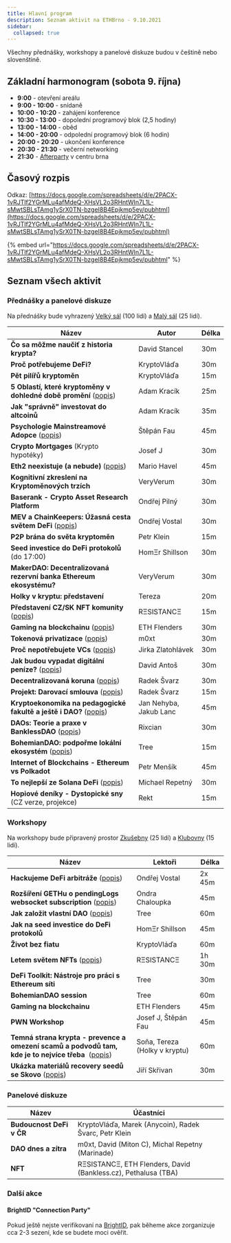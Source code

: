 ```yaml
---
title: Hlavní program
description: Seznam aktivit na ETHBrno - 9.10.2021
sidebar:
  collapsed: true
---
```


Všechny přednášky, workshopy a panelové diskuze budou v češtině nebo slovenštině.

## Základní harmonogram (sobota 9. října)

* **9:00** - otevření areálu
* **9:00 - 10:00** - snídaně
* **10:00 - 10:20** - zahájení konference
* **10:30 - 13:00** - dopolední programový blok (2,5 hodiny)
* **13:00 - 14:00** - oběd
* **14:00 - 20:00** - odpolední programový blok (6 hodin)
* **20:00 - 20:20** - ukončení konference
* **20:30 - 21:30** - večerní networking
* **21:30** - [Afterparty](../doprovodny-program/afterparty-bar-anoda.md) v centru brna

## Časový rozpis

Odkaz: [https://docs.google.com/spreadsheets/d/e/2PACX-1vRJTlf2YGrMLu4afMdeQ-XHsVL2o3RHntWIn7L1L-sMwtSBLsTAmg1ySrX0TN-bzgeI8B4Epjkmp5ev/pubhtml](https://docs.google.com/spreadsheets/d/e/2PACX-1vRJTlf2YGrMLu4afMdeQ-XHsVL2o3RHntWIn7L1L-sMwtSBLsTAmg1ySrX0TN-bzgeI8B4Epjkmp5ev/pubhtml)

{% embed url="https://docs.google.com/spreadsheets/d/e/2PACX-1vRJTlf2YGrMLu4afMdeQ-XHsVL2o3RHntWIn7L1L-sMwtSBLsTAmg1ySrX0TN-bzgeI8B4Epjkmp5ev/pubhtml" %}

## Seznam všech aktivit

### Přednášky a panelové diskuze

Na přednášky bude vyhrazený [Velký sál](../misto-konani/#dostupne-prostory) (100 lidí) a [Malý sál](../misto-konani/#dostupne-prostory) (25 lidí).

| Název                                                                                                                                  | Autor                  | Délka |
| -------------------------------------------------------------------------------------------------------------------------------------- | ---------------------- | ----- |
| **Čo sa môžme naučiť z historia krypta?**                                                                                              | David Stancel          | 30m   |
| **Proč potřebujeme DeFi?**                                                                                                             | KryptoVláďa            | 30m   |
| **Pět pilířů kryptoměn**                                                                                                               | KryptoVláďa            | 15m   |
| **5 Oblastí, které kryptoměny v dohledné době promění** ([popis](prednasky.md#5-oblasti-ktere-kryptomeny-v-dohledne-dobe-promeni))     | Adam Kracík            | 25m   |
| **Jak "správně" investovat do altcoinů**                                                                                               | Adam Kracík            | 35m   |
| **Psychologie Mainstreamové Adopce** ([popis](prednasky.md#psychologie-mainstreamove-adopce))                                          | Štěpán Fau             | 45m   |
| **Crypto Mortgages** (Krypto hypotéky)                                                                                                 | Josef J                | 30m   |
| **Eth2 neexistuje (a nebude)** ([popis](https://ethbrno.gwei.cz/program/prednasky#eth2-neexistuje-a-nebude))                           | Mario Havel            | 45m   |
| **Kognitivní zkreslení na Kryptoměnových trzích**                                                                                      | VeryVerum              | 30m   |
| **Baserank - Crypto Asset Research Platform**                                                                                          | Ondřej Pilný           | 30m   |
| **MEV a ChainKeepers: Úžasná cesta světem DeFi** ([popis](prednasky.md#mev-a-chainkeepers-uzasna-cesta-svetem-defi))                   | Ondřej Vostal          | 30m   |
| **P2P brána do světa kryptoměn**                                                                                                       | Petr Klein             | 15m   |
| **Seed investice do DeFi protokolů** (do 17:00)                                                                                        | HomΞr Shillson         | 30m   |
| **MakerDAO: Decentralizovaná rezervní banka Ethereum ekosystému?**                                                                     | VeryVerum              | 30m   |
| **Holky v kryptu: představení**                                                                                                        | Tereza                 | 20m   |
| **Představení CZ/SK NFT komunity** ([popis](prednasky.md#predstaveni-cz-sk-nft-komunity))                                              | RΞSISTANCΞ             | 15m   |
| **Gaming na blockchainu** ([popis](prednasky.md#gaming-na-blockchainu))                                                                | ETH Flenders           | 30m   |
| **Tokenová privatizace** ([popis](prednasky.md#tokenova-privatizace))                                                                  | m0xt                   | 30m   |
| **Proč nepotřebujete VCs** ([popis](prednasky.md#proc-nepotrebujete-vcs))                                                              | Jirka Zlatohlávek      | 30m   |
| **Jak budou vypadat digitální peníze?** ([popis](prednasky.md#jak-budou-vypadat-digitalni-penize))                                     | David Antoš            | 30m   |
| **Decentralizovaná koruna** ([popis](prednasky.md#decentralizovana-koruna))                                                            | Radek Švarz            | 30m   |
| **Projekt: Darovací smlouva** ([popis](prednasky.md#projekt-darovaci-smlouva))                                                         | Radek Švarz            | 15m   |
| **Kryptoekonomika na pedagogické fakultě a ještě i DAO?** ([popis](prednasky.md#kryptoekonomika-na-pedagogicke-fakulte-a-jeste-i-dao)) | Jan Nehyba, Jakub Lanc | 45m   |
| **DAOs: Teorie a praxe v BanklessDAO** ([popis](prednasky.md#daos-teorie-a-praxe-v-banklessdao))                                       | Rixcian                | 30m   |
| **BohemianDAO: podpořme lokální ekosystém** ([popis](prednasky.md#bohemiandao-podporme-lokalni-ekosystem))                             | Tree                   | 15m   |
| **Internet of Blockchains - Ethereum vs Polkadot**                                                                                     | Petr Menšík            | 45m   |
| **To nejlepší ze Solana DeFi** ([popis](prednasky.md#to-nejlepsi-ze-solana-defi))                                                      | Michael Repetný        | 30m   |
| **Hopiové deníky - Dystopické sny** (CZ verze, projekce)                                                                               | Rekt                   | 15m   |

### Workshopy

Na workshopy bude připravený prostor [Zkušebny](../misto-konani/#dostupne-prostory) (25 lidí) a [Klubovny](../misto-konani/#dostupne-prostory) (15 lidí).

| Název                                                                                                                                                                                                                                                                             | Lektoři                       | Délka  |
| --------------------------------------------------------------------------------------------------------------------------------------------------------------------------------------------------------------------------------------------------------------------------------- | ----------------------------- | ------ |
| **Hackujeme DeFi arbitráže** ([popis](workshopy/hackujeme-defi-arbitraze.md))                                                                                                                                                                                                     | Ondřej Vostal                 | 2x 45m |
| **Rozšíření GETHu o pendingLogs websocket subscription** ([popis](workshopy/rozsireni-gethu-o-pendinglogs-websocket-subscription.md))                                                                                                                                             | Ondra Chaloupka               | 45m    |
| **Jak založit vlastní DAO** ([popis](workshopy/jak-zalozit-vlastni-dao.md))                                                                                                                                                                                                       | Tree                          | 60m    |
| **Jak na seed investice do DeFi protokolů**                                                                                                                                                                                                                                       | HomΞr Shillson                | 45m    |
| **Život bez fiatu**                                                                                                                                                                                                                                                               | KryptoVláďa                   | 60m    |
| **Letem světem NFTs** ([popis](workshopy/letem-svetem-nfts.md))                                                                                                                                                                                                                   | RΞSISTANCΞ                    | 1h 30m |
| **DeFi Toolkit: Nástroje pro práci s Ethereum síti**                                                                                                                                                                                                                              | Tree                          | 30m    |
| **BohemianDAO session**                                                                                                                                                                                                                                                           | Tree                          | 60m    |
| **Gaming na blockchainu**                                                                                                                                                                                                                                                         | ETH Flenders                  | 45m    |
| **PWN Workshop**                                                                                                                                                                                                                                                                  | Josef J, Štěpán Fau           | 45m    |
| **Temná strana krypta - prevence a omezení scamů a podvodů tam, kde je to nejvíce třeba** <img src="../../../.gitbook/assets/darth-vader.png" alt="" data-size="line"> ([popis](workshopy/temna-strana-krypta-prevence-a-omezeni-scamu-a-podvodu-tam-kde-je-to-nejvice-treba.md)) | Soňa, Tereza (Holky v kryptu) | 60m    |
| **Ukázka materiálů recovery seedů se Skovo** ([popis](workshopy/skovo.cz-workshop.md))                                                                                                                                                                                            | Jiří Skřivan                  | 30m    |

### Panelové diskuze

| Název                    | Účastníci                                                      |
| ------------------------ | -------------------------------------------------------------- |
| **Budoucnost DeFi v ČR** | KryptoVláďa, Marek (Anycoin), Radek Švarc, Petr Klein          |
| **DAO dnes a zítra**     | m0xt, David (Miton C), Michal Repetny (Marinade)               |
| **NFT**                  | RΞSISTANCΞ, ETH Flenders, David (Bankless.cz), Pethalusa (TBA) |

### Další akce

#### BrightID "Connection Party"

Pokud ještě nejste verifikovaní na [BrightID](https://www.brightid.org/), pak běheme akce zorganizuje cca 2-3 sezení, kde se budete moci ověřit.
